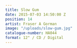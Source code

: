 ```yaml
---
title: Slow Gum
date: 2015-07-03 14:50:00 Z
position: 14
artist: Fraser A Gorman
image: "/uploads/slow-gum.jpg"
catalogue-number: HA044
format: 12" / CD / Digital
---
```


